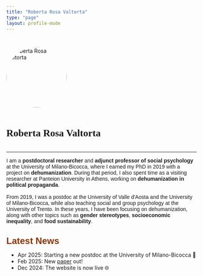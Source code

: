 ```yaml
---
title: "Roberta Rosa Valtorta"
type: "page"
layout: profile-mode
---
```


<div style="margin-top: 40px;">
  <div style="text-align: left; margin-bottom: 0.5rem;">
    <img src="/picture.jpeg" alt="Roberta Rosa Valtorta" style="width:160px; border-radius: 50%; margin-bottom: 1rem;">
    <h1 style="font-family: Red Hat Text; margin-bottom: 0; font-size: 26px">Roberta Rosa Valtorta</h1>
  </div>

<!-- social icons -->
<div style="display: flex; gap: 12px; align-items: center; margin-top: 0px; margin-bottom: 26px;">
  <a href="https://scholar.google.it/citations?user=Cxtkt6cAAAAJ&hl=en" target="_blank" style="color: #8A3502;">
    <i class="fa-brands fa-google-scholar"></i>
  </a>
   
  <a href="https://www.researchgate.net/profile/Roberta-Valtorta" target="_blank" style="color: #8A3502;">
    <i class="fa-brands fa-researchgate"></i>
  </a>
   
  <a href="https://orcid.org/0000-0003-0565-5463" target="_blank" style="color: #8A3502;">
    <i class="fa-brands fa-orcid"></i>
  </a>
   
  <a href="https://x.com/valtortaroberta" target="_blank" style="color: #8A3502;">
    <i class="fa-brands fa-x-twitter"></i>
  </a>
    
  <a href="mailto:roberta.valtorta@unimib.it" target="_blank" style="color: #8A3502;">
    <i class="fa-solid fa-envelope"></i>
  </a>
  
  <a href="cv-valtorta.pdf" target="_blank" style="color: #8A3502;">
    <i class="fa-solid fa-file-pdf"></i>
  </a>
</div>

------------------------------------------------------------------------

  <p style="font-family: 'Red Hat Text', sans-serif;">
    I am a <strong>postdoctoral researcher</strong> and <strong>adjunct professor of social psychology</strong> at the University of Milano-Bicocca, where I earned my PhD in 2019 with a project on <strong>dehumanization</strong>. During that period, I also spent time as a visiting researcher at Panteion University in Athens, working on <strong>dehumanization in political propaganda</strong>. <br><br> 
    From 2019, I was a postdoc at the University of Valle d'Aosta and the University of Milano-Bicocca, while also teaching social and group psychology at the University of Trento. In these years, I have been focusing on dehumanization, along with other topics such as <strong>gender stereotypes</strong>, <strong>socioeconomic inequality</strong>, and <strong>food sustainability</strong>. <br><br>
  </p>
  

  <span style="color: #8A3502; font-family: 'Red Hat Text', sans-serif; font-size: 24px; font-weight: bold; margin-bottom: 0;">Latest News</span>

  <ul class="news-list post-content" style="padding-left: 30px; margin-top: 0; margin-bottom: 30px;">
    <li>Apr 2025: Starting a new postdoc at the University of Milano-Bicocca 🚀</li>
    <li>Feb 2025: New <a href="publications/identity-and-inequality/">paper</a> out!</li>
    <li>Dec 2024: The website is now live 🌐</li>
  </ul>
</div>
